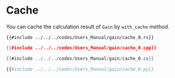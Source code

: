 # Cache

You can cache the calculation result of `Gain` by `with_cache` method.

```rust,edition2021
{{#include ../../../codes/Users_Manual/gain/cache_0.rs}}
```

```cpp
{{#include ../../../codes/Users_Manual/gain/cache_0.cpp}}
```

```cs
{{#include ../../../codes/Users_Manual/gain/cache_0.cs}}
```

```python
{{#include ../../../codes/Users_Manual/gain/cache_0.py}}
```
